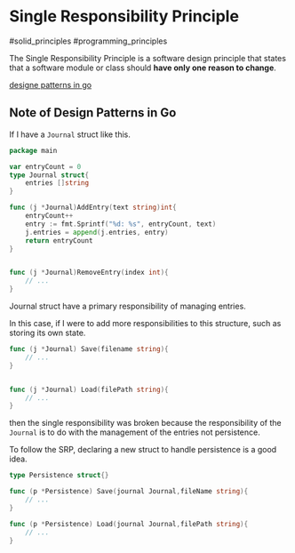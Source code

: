 # Single Responsibility Principle

#solid_principles #programming_principles

The Single Responsibility Principle is a software design principle that states that a software module or class should **have only one reason to change**.



[designe patterns in go](https://www.udemy.com/course/design-patterns-go/learn/lecture/16912628#overview)



## Note of Design Patterns in Go

If I have a `Journal` struct like this.

```go
package main

var entryCount = 0
type Journal struct{
    entries []string
}

func (j *Journal)AddEntry(text string)int{
    entryCount++
    entry := fmt.Sprintf("%d: %s", entryCount, text)
    j.entries = append(j.entries, entry)
    return entryCount
}


func (j *Journal)RemoveEntry(index int){
    // ...
}
```

Journal struct have a primary responsibility of managing entries.

In this case, if I were to add more responsibilities to this structure, such as storing its own state.

```go
func (j *Journal) Save(filename string){
    // ...
}


func (j *Journal) Load(filePath string){
    // ...
}
```

then the single responsibility was broken because the responsibility of the `Journal` is to do with the management of the entries not persistence.



To follow the SRP, declaring a new struct to handle persistence is a good idea.

```go
type Persistence struct{}

func (p *Persistence) Save(journal Journal,fileName string){
    // ...
}

func (p *Persistence) Load(journal Journal,filePath string){
    // ...
}
```
